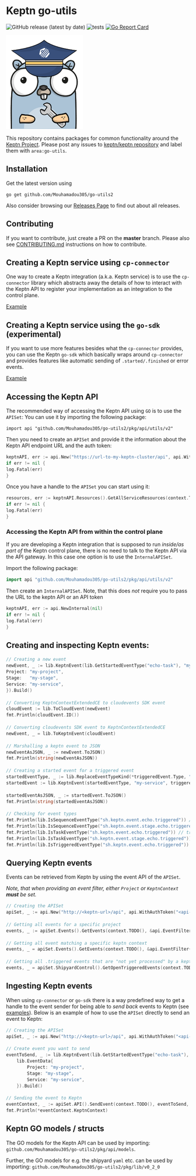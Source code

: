 # Keptn go-utils

![GitHub release (latest by date)](https://img.shields.io/github/v/release/Mouhamadou305/go-utils2)
![tests](https://github.com/Mouhamadou305/go-utils2/workflows/tests/badge.svg)
[![Go Report Card](https://goreportcard.com/badge/github.com/Mouhamadou305/go-utils2)](https://goreportcard.com/report/github.com/Mouhamadou305/go-utils2)

<img src="./gopher.png" alt="go-utils-gopher" width="210"/>

This repository contains packages for common functionality around the [Keptn Project](https://github.com/keptn).
Please post any issues to [keptn/keptn repository](https://github.com/keptn/keptn/issues) and label them
with `area:go-utils`.

## Installation

Get the latest version using

```console
go get github.com/Mouhamadou305/go-utils2
```

Also consider browsing our [Releases Page](https://github.com/Mouhamadou305/go-utils2/releases) to find out about all releases.

## Contributing

If you want to contribute, just create a PR on the **master** branch.
Please also see [CONTRIBUTING.md](CONTRIBUTING.md) instructions on how to contribute.

## Creating a Keptn service using `cp-connector`

One way to create a Keptn integration (a.k.a. Keptn service) is to use the `cp-connector` library which abstracts away
the
details of how to interact with the Keptn API to register your implementation as an integration to the control
plane.

[Example](./examples/cp-connector)

## Creating a Keptn service using the `go-sdk` (experimental)

If you want to use more features besides what the `cp-connector` provides, you can use the Keptn `go-sdk` which
basically wraps around `cp-connector` and provides features like automatic sending of `.started/.finished` or error
events.

[Example](./examples/go-sdk)

## Accessing the Keptn API

The recommended way of accessing the Keptn API using `GO` is to use the `APISet`:
You can use it by importing the following package:

```golang
import api "github.com/Mouhamadou305/go-utils2/pkg/api/utils/v2"
```

Then you need to create an `APISet` and provide it the information about
the Keptn API endpoint URL and the auth token:

```go
keptnAPI, err := api.New("https://url-to-my-keptn-cluster/api", api.WithAuthToken(mySecretToken))
if err != nil {
log.Fatal(err)
}
```

Once you have a handle to the `APISet` you can start using it:

```go
resources, err := keptnAPI.Resources().GetAllServiceResources(context.TODO(), "my-project", "my-stage", "my-service", api.ResourcesGetAllServiceResourcesOptions{})
if err != nil {
log.Fatal(err)
}
```

### Accessing the Keptn API from within the control plane

If you are developing a Keptn integration that is supposed to run *inside/as part of* the Keptn control plane,
there is no need to talk to the Keptn API via the API gateway. In this case one option is to use the `InternalAPISet`.

Import the following package:

```go
import api "github.com/Mouhamadou305/go-utils2/pkg/api/utils/v2"
```

Then create an `InternalAPISet`. Note, that this does *not* require you to pass the URL to the keptn API or an API token

```go
keptnAPI, err := api.NewInternal(nil)
if err != nil {
log.Fatal(err)
}
```

## Creating and inspecting Keptn events:

```go
// Creating a new event
newEvent, _ := lib.KeptnEvent(lib.GetStartedEventType("echo-task"), "my-service", lib.EventData{
Project: "my-project",
Stage:   "my-stage",
Service: "my-service",
}).Build()

// Converting KeptnContextExtendedCE to cloudevents SDK event
cloudEvent := lib.ToCloudEvent(newEvent)
fmt.Println(cloudEvent.ID())

// Converting cloudevents SDK event to KeptnContextExtendedCE
newEvent, _ = lib.ToKeptnEvent(cloudEvent)

// Marshalling a keptn event to JSON
newEventAsJSON, _ := newEvent.ToJSON()
fmt.Println(string(newEventAsJSON))

// Creating a started event for a triggered event
startedEventType, _ := lib.ReplaceEventTypeKind(*triggeredEvent.Type, "started")
startedEvent := lib.KeptnEvent(startedEventType, "my-service", triggeredEvent.Data)

startedEventAsJSON, _ := startedEvent.ToJSON()
fmt.Println(string(startedEventAsJSON))

// Checking for event types
fmt.Println(lib.IsSequenceEventType("sh.keptn.event.echo.triggered")) // false
fmt.Println(lib.IsSequenceEventType("sh.keptn.event.stage.echo.triggered")) // true
fmt.Println(lib.IsTaskEventType("sh.keptn.event.echo.triggered")) // true
fmt.Println(lib.IsTaskEventType("sh.keptn.event.stage.echo.triggered")) // false
fmt.Println(lib.IsTriggeredEventType("sh.keptn.event.echo.triggered")) // true
```

## Querying Keptn events
Events can be retrieved from Keptn by using the event API of the `APISet`.

*Note, that when providing an event filter, either `Project` or `KeptnContext` **must** be set.*

```go
// Creating the APISet
apiSet, _ := api.New("http://<keptn-url>/api", api.WithAuthToken("<api-token>"))

// Getting all events for a specific project
events, _ := apiSet.Events().GetEvents(context.TODO(), &api.EventFilter{Project: "echo-project"}, api.EventsGetEventsOptions{})

// Getting all event matching a specific keptn context
events, _ = apiSet.Events().GetEvents(context.TODO(), &api.EventFilter{KeptnContext: "7d4ca79a-6f38-4b88-9139-433342e350bf"}, api.EventsGetEventsOptions{})

// Getting all .triggered events that are "not yet processed" by a keptn integration for a specific project
events, _ = apiSet.ShipyardControl().GetOpenTriggeredEvents(context.TODO(), api.EventFilter{Project: "echo-project"}, api.ShipyardControlGetOpenTriggeredEventsOptions{})
```

## Ingesting Keptn events

When using `cp-connector` or `go-sdk` there is a way predefined way to get a handle to the event sender for being able
to *send back* events to Keptn (see [examples](./examples/cp-connector)).
Below is an example of how to use the `APISet` directly to send an event to Keptn:

```go
// Creating the APISet
apiSet, _ := api.New("http://<keptn-url>/api", api.WithAuthToken("<api-token>"))

// Create event you want to send
eventToSend, _ := lib.KeptnEvent(lib.GetStartedEventType("echo-task"), "my-service",
	lib.EventData{
	    Project: "my-project", 
		Stage: "my-stage", 
		Service: "my-service",
	}).Build()

// Sending the event to Keptn
eventContext, _ := apiSet.API().SendEvent(context.TODO(), eventToSend, api.APISendEventOptions{})
fmt.Println(*eventContext.KeptnContext)
```

## Keptn GO models / structs

The GO models for the Keptn API can be used by importing: `github.com/Mouhamadou305/go-utils2/pkg/api/models`.

Further, the GO models for e.g. the shipyard `yaml` etc. can be used by
importing: `github.com/Mouhamadou305/go-utils2/pkg/lib/v0_2_0`
